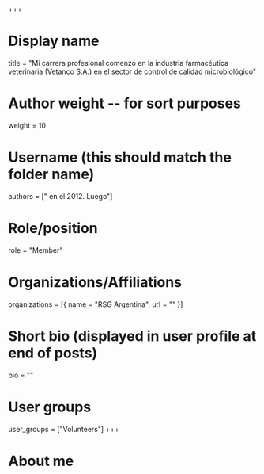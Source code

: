 +++
# Display name
title = "Mi carrera profesional comenzó en la industria farmacéutica veterinaria (Vetanco S.A.) en el sector de control de calidad microbiológico"

# Author weight -- for sort purposes
weight = 10

# Username (this should match the folder name)
authors = [" en el 2012.  Luego"]

# Role/position
role = "Member"

# Organizations/Affiliations
organizations = [{ name = "RSG Argentina", url = "" }]

# Short bio (displayed in user profile at end of posts)
bio = ""

# User groups
user_groups = ["Volunteers"]
+++

# About me
